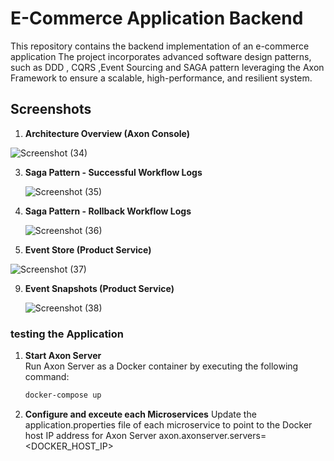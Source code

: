 # E-Commerce Application Backend

This repository contains the backend implementation of an e-commerce application
The project incorporates advanced software design patterns, such as DDD , CQRS ,Event Sourcing and SAGA pattern
leveraging the Axon Framework to ensure a scalable, high-performance, and resilient system.



## Screenshots

1. **Architecture Overview (Axon Console)**
   
  ![Screenshot (34)](https://github.com/user-attachments/assets/dd780b48-c874-40ea-9f18-e022a7d1522e)
  

3. **Saga Pattern - Successful Workflow Logs**
   
   ![Screenshot (35)](https://github.com/user-attachments/assets/10157044-4f61-4bd6-a1b5-ce2828603199)


5. **Saga Pattern - Rollback Workflow Logs**
   
   ![Screenshot (36)](https://github.com/user-attachments/assets/46192ee6-d557-46a6-a717-0318f4e5e7ea)



7. **Event Store (Product Service)**
   
  ![Screenshot (37)](https://github.com/user-attachments/assets/92b06497-cff8-4c50-80b7-a284eb4f8e1c)


9. **Event Snapshots (Product Service)**
    
   ![Screenshot (38)](https://github.com/user-attachments/assets/cf0aac68-f831-4df0-8cae-0da4c6f87e80)



### testing the Application

1. **Start Axon Server**  
      Run Axon Server as a Docker container by executing the following command:
   ```bash
   docker-compose up

2. **Configure and exceute each Microservices**
   Update the application.properties file of each microservice to point to the Docker host IP address for Axon Server
   axon.axonserver.servers=<DOCKER_HOST_IP>

